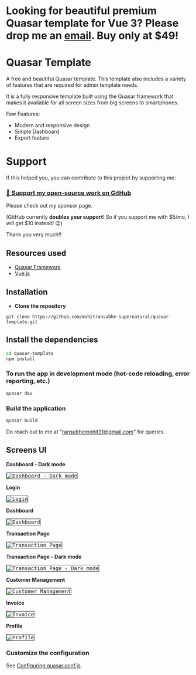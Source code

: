 # Looking for beautiful premium Quasar template for Vue 3? Please drop me an [email](mailto:ransubhemohit31@gmail.com). Buy only at <b>$49</b>!

# Quasar Template

A free and beautiful Quasar template. This template also includes a variety of features that are required for admin template needs.

It is a fully responsive template built using the Quasar framework that makes it available for all screen sizes from big screens to smartphones.

Few Features:
* Modern and responsive design
* Simple Dashboard
* Export feature

# Support

If this helped you, you can contribute to this project by supporting me:

### [💜 Support my open-source work on GitHub](https://github.com/sponsors/mohitransubhe-supernatural)

Please check out my sponsor page.

(GitHub currently **doubles your support**! So if you support me with $5/mo, I will get $10 instead! 😉)

Thank you very much!!

## Resources used
* [Quasar Framework](https://quasar.dev/)
* [Vue.js](https://vuejs.org/)


## Installation

* **Clone the repository**

```
git clone https://github.com/mohitransubhe-supernatural/quasar-template.git
```

## Install the dependencies
```bash
cd quasar-template
npm install
```

### To run the app in development mode (hot-code reloading, error reporting, etc.)
```bash
quasar dev
```


### Build the application
```bash
quasar build
```

Do reach out to me at "ransubhemohit31@gmail.com" for queries.

## Screens UI
**Dashboard - Dark mode**
<p float="left">
        <kbd>
<img src="assets/dark_dashboard.png" border="1" alt="Dashboard - Dark mode"
        title="Dashboard - Dark mode"  />
                </kbd>
</p>

**Login**
<p float="left">
        <kbd>
<img src="assets/login.png" border="1" alt="Login"
        title="Login"  />
                </kbd>
</p>

**Dashboard**
<p float="left">
	<kbd>
<img src="assets/dashboard.png" border="1" alt="Dashboard"
	title="Dashboard"  />
		</kbd>
</p>

**Transaction Page**
<p float="left">
	<kbd>
<img src="assets/transaction_page.png" border="1" alt="Transaction Page"
	title="Transaction Page"  />
		</kbd>
</p>

**Transaction Page - Dark mode**
<p float="left">
	<kbd>
<img src="assets/dark_transaction_page.png" border="1" alt="Transaction Page - Dark mode"
	title="Transaction Page - Dark mode"  />
		</kbd>
</p>

**Customer Management**
<p float="left">
	<kbd>
<img src="assets/manage_customers.png" border="1" alt="Customer Management"
	title="Customer Management"  />
	</kbd>
</p>

**Invoice**
<p float="left">
	<kbd>
<img src="assets/invoice_page.png" border="1" alt="Invoice"
	title="Invoice"  />
	</kbd>
</p>

**Profile**
<p float="left">
	<kbd>
<img src="assets/profile_page.png" border="1" alt="Profile"
	title="Profile"  />
	</kbd>
</p>

### Customize the configuration
See [Configuring quasar.conf.js](https://quasar.dev/quasar-cli/quasar-conf-js).
